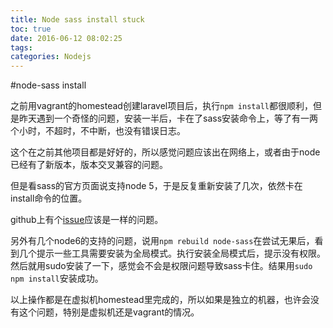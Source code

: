 ```yaml
---
title: Node sass install stuck
toc: true
date: 2016-06-12 08:02:25
tags:
categories: Nodejs
---
```

#node-sass install

之前用vagrant的homestead创建laravel项目后，执行`npm install`都很顺利，但是昨天遇到一个奇怪的问题，安装一半后，卡在了sass安装命令上，等了有一两个小时，不超时，不中断，也没有错误日志。

这个在之前其他项目都是好好的，所以感觉问题应该出在网络上，或者由于node已经有了新版本，版本交叉兼容的问题。

但是看sass的官方页面说支持node 5，于是反复重新安装了几次，依然卡在install命令的位置。

github上有个[issue](https://github.com/sass/node-sass/issues/1568)应该是一样的问题。

另外有几个node6的支持的问题，说用`npm rebuild node-sass`在尝试无果后，看到几个提示一些工具需要安装为全局模式。执行安装全局模式后，提示没有权限。然后就用sudo安装了一下，感觉会不会是权限问题导致sass卡住。结果用`sudo npm install`安装成功。

以上操作都是在虚拟机homestead里完成的，所以如果是独立的机器，也许会没有这个问题，特别是虚拟机还是vagrant的情况。

